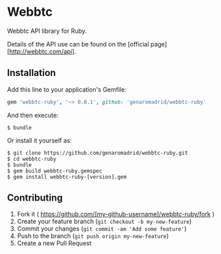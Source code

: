 # Webbtc

Webbtc API library for Ruby.

Details of the API use can be found on the [official page][http://webbtc.com/api].

## Installation

Add this line to your application's Gemfile:

```ruby
gem 'webbtc-ruby', '~> 0.0.1', github: 'genaromadrid/webbtc-ruby'
```

And then execute:

    $ bundle

Or install it yourself as:

    $ git clone https://github.com/genaromadrid/webbtc-ruby.git
    $ cd webbtc-ruby
    $ bundle
    $ gem build webbtc-ruby.gemspec
    $ gem install webbtc-ruby-[version].gem

## Contributing

1. Fork it ( https://github.com/[my-github-username]/webbtc-ruby/fork )
2. Create your feature branch (`git checkout -b my-new-feature`)
3. Commit your changes (`git commit -am 'Add some feature'`)
4. Push to the branch (`git push origin my-new-feature`)
5. Create a new Pull Request
